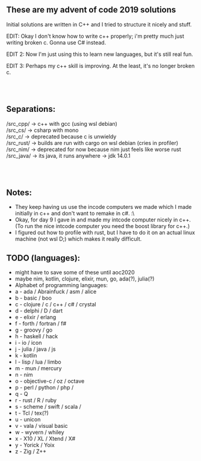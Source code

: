 ## These are my advent of code 2019 solutions

Initial solutions are written in C++ and I tried to structure it nicely and stuff.

EDIT: Okay I don't know how to write c++ properly; i'm pretty much just writing broken c. 
Gonna use C# instead.

EDIT 2: Now I'm just using this to learn new languages, but it's still real fun.

EDIT 3: Perhaps my c++ skill is improving. At the least, it's no longer broken c.

<br><br>

## Separations:

/src_cpp/ -> c++ with gcc (using wsl debian) <br>
/src_cs/ -> csharp with mono <br>
/src_c/ -> deprecated because c is unwieldy <br>
/src_rust/ -> builds are run with cargo on wsl debian (cries in profiler)<br>
/src_nim/ -> deprecated for now because nim just feels like worse rust <br>
/src_java/ -> its java, it runs anywhere -> jdk 14.0.1<br>

<br><br>

## Notes:

- They keep having us use the incode computers we made which I made initially in c++ and don't want to remake in c#. :\
- Okay, for day 9 I gave in and made my intcode computer nicely in c++. (To run the nice intcode computer you need the boost library for c++.)
- I figured out how to profile with rust, but I have to do it on an actual linux machine (not wsl D;) which makes it really difficult.

## TODO (languages):
- might have to save some of these until aoc2020
- maybe nim, kotlin, clojure, elixir, mun, go, ada(?), julia(?)
- Alphabet of programming languages:
- a - ada / Abrainfuck / asm / alice
- b - basic / boo 
- c - clojure / c / c++ / c# / crystal
- d - delphi / D / dart 
- e - elixir / erlang 
- f - forth / fortran / f#
- g - groovy / go
- h - haskell / hack
- i - io / icon
- j - julia / java / js
- k - kotlin
- l - lisp / lua / limbo
- m - mun / mercury
- n - nim
- o - objective-c / oz / octave
- p - perl / python / php / 
- q - Q
- r - rust / R / ruby
- s - scheme / swift / scala / 
- t - Tcl / tex(?)
- u - unicon
- v - vala / visual basic
- w - wyvern / whiley
- x - X10 / XL / Xtend / X#
- y - Yorick / Yoix
- z - Zig / Z++